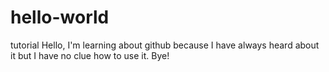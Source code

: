 # hello-world
tutorial
Hello,
I'm learning about github because I have always heard about it but I have no clue how to use it. Bye!
